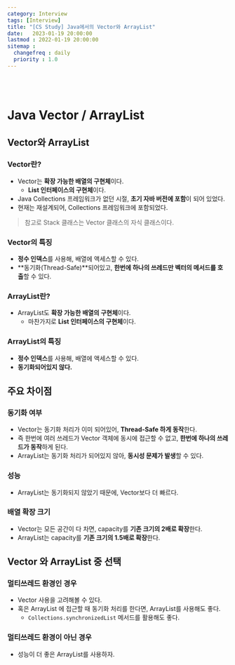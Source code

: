 ```yaml
---
category: Interview
tags: [Interview]
title: "[CS Study] Java에서의 Vector와 ArrayList"
date:   2023-01-19 20:00:00 
lastmod : 2022-01-19 20:00:00
sitemap :
  changefreq : daily
  priority : 1.0
---
```


<br/><br/>

# Java Vector / ArrayList

## Vector와 ArrayList

### Vector란?

- Vector는 **확장 가능한 배열의 구현체**이다.
    - **List 인터페이스의 구현체**이다.
- Java Collections 프레임워크가 없던 시절, **초기 자바 버전에 포함**이 되어 있었다.
- 현재는 재설계되어, Collections 프레임워크에 포함되었다.

> 참고로 Stack 클래스는 Vector 클래스의 자식 클래스이다.

### Vector의 특징

- **정수 인덱스**를 사용해, 배열에 액세스할 수 있다.
- **동기화(Thread-Safe)**되어있고, **한번에 하나의 쓰레드만 벡터의 메서드를 호출**할 수 있다.

### ArrayList란?

- ArrayList도 **확장 가능한 배열의 구현체**이다.
    - 마찬가지로 **List 인터페이스의 구현체**이다.

### ArrayList의 특징

- **정수 인덱스**를 사용해, 배열에 액세스할 수 있다.
- **동기화되어있지 않다.**

## 주요 차이점

### 동기화 여부

- Vector는 동기화 처리가 이미 되어있어, **Thread-Safe 하게 동작**한다.
- 즉 한번에 여러 쓰레드가 Vector 객체에 동시에 접근할 수 없고, **한번에 하나의 쓰레드가 동작**하게 된다.
- ArrayList는 동기화 처리가 되어있지 않아, **동시성 문제가 발생**할 수 있다.

### 성능

- ArrayList는 동기화되지 않았기 때문에, Vector보다 더 빠르다.

### 배열 확장 크기

- Vector는 모든 공간이 다 차면, capacity를 **기존 크기의 2배로 확장**한다.
- ArrayList는 capacity를 **기존 크기의 1.5배로 확장**한다.

## Vector 와 ArrayList 중 선택

### 멀티쓰레드 환경인 경우

- Vector 사용을 고려해볼 수 있다.
- 혹은 ArrayList 에 접근할 때 동기화 처리를 한다면, ArrayList를 사용해도 좋다.
    - `Collections.synchronizedList` 메서드를 활용해도 좋다.

### 멀티쓰레드 환경이 아닌 경우

- 성능이 더 좋은 ArrayList를 사용하자.